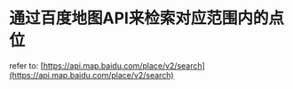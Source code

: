 # 通过百度地图API来检索对应范围内的点位

refer to: [https://api.map.baidu.com/place/v2/search](https://api.map.baidu.com/place/v2/search)